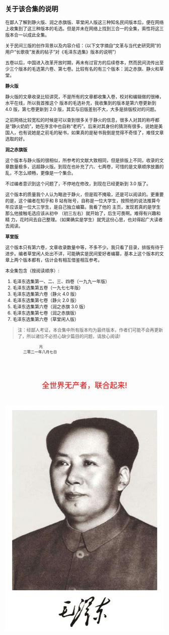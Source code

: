 ## 关于该合集的说明

在鄙人了解到静火版、润之赤旗版、草堂闲人版这三种知名民间版本后，便在网络上收集到了这三种版本的毛选。但是并未在网络上找到三合一的全集，索性将这三版本合一以成此全集。

关于民间三版的创作背景以及内容介绍：（以下文字摘自“文革与当代史研究网”的用户“长歌夜”发表的帖子“对《毛泽东选集》版本的说明”）

五卷以后，中国进入改革开放时期，再未有过官方的后续卷本，然而民间流传出至少三个版本的毛选第六卷、第七卷。比较有名的有三个版本：润之赤旗、静火和草堂。

**静火版**

静火版的文章收录比较讲究，不是所有的文章都收集入卷，校对和编辑做的很棒，水平在线，所以我首推这个 版本的毛选补充，我收集到的版本是第六卷更新到 4.0 版，第七卷更新到 2.0 版，其实与旧版差别不大，大多是排版校对的问题。

之前网络比较宽松的时候是可以查到很多关于静火的信息，很多人对其的称呼都是“静火奶奶”，她在序言中也自称“老朽”。后来对其身份的猜测有很多，说她是美国人，也有说她是之前毛的秘书，如果真的是秘书我倒是觉得不奇怪了，难怪文章选取的好。

**润之赤旗版**

这个版本与静火版的很相似，所参考的文献大致相同，但是排版上不同，收录的文章数量极多，远超静火版。到现在也补充了六、七两卷，可惜的是文章顺序放置的乱，不怎么顺畅，更像是一个集合。

不过编者意识到这个问题了，不停地在修改，到现在已经更新到 3.0 版了。

这个版本的质量我个人认为略逊于静火，但是瑕不掩瑜，还是可以阅读的。更重要的是，这个编者在知乎和 B 站有账号，自称是一位大学生，按照他的说法推算今年应该是一位大三学生，是自己独立编纂。我看了他的 主页，发现若真的是学生那么他接触毛选应该从初中 （初三左右）就开始了，后生可畏啊。难得有兴趣和精 力，花时间去自己整理。（如果确实是学生）就凭这份心思，也对得起广大读者去阅读。

**草堂版**

这个版本只有第六卷，文章收录数量中等，不多不少。我只看了目录，排版有待于进步。编者草堂闲人处出不详，可能确实是民间爱好者编纂，基本上这个版本的文章上两个版本都有，估计会有相互借鉴相互参考。

本全集包含（按阅读顺序）:

1. 毛泽东选集第一、二、三、四卷（一九九一年版）
1. 毛泽东选集第五卷（一九七七年版）
1. 毛泽东选集第六卷（静火 4.0 版）
1. 毛泽东选集第七卷（静火 2.0 版）
1. 毛泽东选集第六卷（润之赤旗 3.0 版）
1. 毛泽东选集第七卷（润之赤旗版）
1. 毛泽东选集第六卷（草堂闲人版）

> 注：经鄙人考证，本合集中所有版本均为最终版本，作者们可能不会再更新了，所以诸位不必担心缺少篇目的问题，请放心阅读!


                   元
            二零二一年八月七日


<br/><br/><br/>

<center style="font-size:x-large;color:red;"> 全世界无产者，联合起来! </center>
<br/><br/>

![chairman-mao](../css/chairman-mao.jpg)

